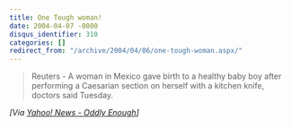 ```yaml
---
title: One Tough woman!
date: 2004-04-07 -0800
disqus_identifier: 310
categories: []
redirect_from: "/archive/2004/04/06/one-tough-woman.aspx/"
---
```


> Reuters - A woman in Mexico gave birth to a healthy baby boy after
> performing a Caesarian section on herself with a kitchen knife,
> doctors said Tuesday.

*[Via [Yahoo! News - Oddly
Enough](http://us.rd.yahoo.com/dailynews/rss/oddlyenough/*http://story.news.yahoo.com/news?tmpl=story2&u=/nm/20040407/od_nm/health_caesarean_dc)]*

